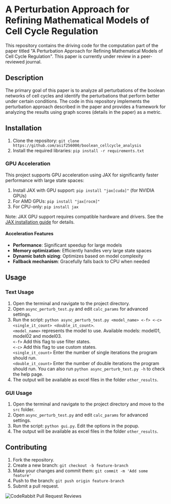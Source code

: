 # A Perturbation Approach for Refining Mathematical Models of Cell Cycle Regulation

This repository contains the driving code for the computation part of the paper titled "A Perturbation Approach for Refining Mathematical Models of Cell Cycle Regulation". This paper is currently under review in a peer-reviewed journal.

## Description

The primary goal of this paper is to analyze all perturbations of the boolean networks of cell cycles and identify the perturbations that perform better under certain conditions. The code in this repository implements the perturbation approach described in the paper and provides a framework for analyzing the results using graph scores (details in the paper) as a metric.

## Installation

1. Clone the repository: `git clone https://github.com/asif256000/boolean_cellcycle_analysis`
2. Install the required libraries: `pip install -r requirements.txt`

### GPU Acceleration

This project supports GPU acceleration using JAX for significantly faster performance with large state spaces:

1. Install JAX with GPU support: `pip install "jax[cuda]"` (for NVIDIA GPUs)
2. For AMD GPUs: `pip install "jax[rocm]"`
3. For CPU-only: `pip install jax`

Note: JAX GPU support requires compatible hardware and drivers. See the [JAX installation guide](https://github.com/google/jax#installation) for details.

#### Acceleration Features

- **Performance**: Significant speedup for large models
- **Memory optimization**: Efficiently handles very large state spaces
- **Dynamic batch sizing**: Optimizes based on model complexity
- **Fallback mechanism**: Gracefully falls back to CPU when needed

## Usage

### Text Usage

1. Open the terminal and navigate to the project directory.
2. Open `async_perturb_test.py` and edit `calc_params` for advanced settings.
3. Run the script: `python async_perturb_test.py <model_name> <-f> <-c> <single_it_count> <double_it_count>`.  
   `<model_name>` represents the model to use. Available models: model01, model02 and model03.  
   `<-f>` Add this flag to use filter states.  
   `<-c>` Add this flag to use custom states.  
   `<single_it_count>` Enter the number of single iterations the program should run.  
   `<double_it_count>` Enter the number of double iterations the program should run.
   You can also run `python async_perturb_test.py -h` to check the help page.
4. The output will be available as excel files in the folder `other_results`.

### GUI Usage

1. Open the terminal and navigate to the project directory and move to the `src` folder.
2. Open `async_perturb_test.py` and edit `calc_params` for advanced settings.
3. Run the script: `python gui.py`. Edit the options in the popup.
4. The output will be available as excel files in the folder `other_results`.

## Contributing

1. Fork the repository.
2. Create a new branch: `git checkout -b feature-branch`
3. Make your changes and commit them: `git commit -m 'Add some feature'`
4. Push to the branch: `git push origin feature-branch`
5. Submit a pull request.

![CodeRabbit Pull Request Reviews](https://img.shields.io/coderabbit/prs/github/asif256000/boolean_cellcycle_analysis?utm_source=oss&utm_medium=github&utm_campaign=asif256000%2Fboolean_cellcycle_analysis&labelColor=171717&color=FF570A&link=https%3A%2F%2Fcoderabbit.ai&label=CodeRabbit+Reviews)

